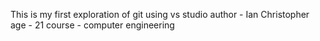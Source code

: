 This is my first exploration of git using vs studio
author - Ian Christopher
age - 21
course - computer engineering 